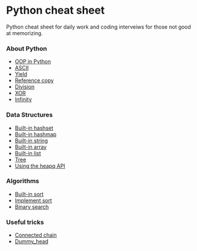 # Python cheat sheet
Python cheat sheet for daily work and coding interveiws for those not good at memorizing.

### About Python
* [OOP in Python](https://github.com/Wentao-Shi/Python-cheat-sheet/blob/main/OOP.md)
* [ASCII]()
* [Yield](https://github.com/Wentao-Shi/Python-cheat-sheet/blob/main/python_yield.md)
* [Reference copy](https://github.com/Wentao-Shi/Python-cheat-sheet/blob/main/python_reference_copy.md)
* [Division](https://github.com/Wentao-Shi/Python-cheat-sheet/blob/main/python_division.md)
* [XOR](https://github.com/Wentao-Shi/Python-cheat-sheet/blob/main/python_xor.md)
* [Infinity](https://github.com/Wentao-Shi/Python-cheat-sheet/blob/main/python_infinity.md)

### Data Structures
* [Built-in hashset](https://github.com/Wentao-Shi/Python-cheat-sheet/blob/main/built_in_hashset.md)
* [Built-in hashmap](https://github.com/Wentao-Shi/Python-cheat-sheet/blob/main/built_in_hashmap.md)
* [Built-in string](https://github.com/Wentao-Shi/Python-cheat-sheet/blob/main/built_in_string.md)
* [Built-in array](https://github.com/Wentao-Shi/Python-cheat-sheet/blob/main/built_in_array.md)
* [Built-in list](https://github.com/Wentao-Shi/Python-cheat-sheet/blob/main/built_in_list.md)
* [Tree](https://github.com/Wentao-Shi/Python-cheat-sheet/blob/main/tree.md)
* [Using the heapq API](https://github.com/Wentao-Shi/Python-cheat-sheet/blob/main/using_heapq.md)

### Algorithms
* [Built-in sort](https://github.com/Wentao-Shi/Python-cheat-sheet/blob/main/built_in_sort.md)
* [Implement sort](https://github.com/Wentao-Shi/Python-cheat-sheet/blob/main/implement_sort.md)
* [Binary search](https://github.com/Wentao-Shi/Python-cheat-sheet/blob/main/binary_search.md)

### Useful tricks
* [Connected chain](https://github.com/Wentao-Shi/Python-cheat-sheet/blob/main/trick_connected_chain.md)
* [Dummy_head](https://github.com/Wentao-Shi/Python-cheat-sheet/blob/main/trick_linked_list.md)

